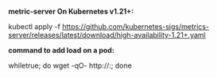 **metric-server On Kubernetes v1.21+:**

kubectl apply -f https://github.com/kubernetes-sigs/metrics-server/releases/latest/download/high-availability-1.21+.yaml

**command to add load on a pod:**

whiletrue; do wget -qO- http://<ip>:<port>; done
